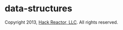 # data-structures

Copyright 2013, [Hack Reactor, LLC](http://hackreactor.com). All rights reserved.
